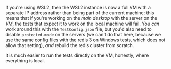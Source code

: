 If you're using WSL2, then the WSL2 instance is now a full VM with a separate IP address rather than being part of the current machine;
this means that if you're working on the *main desktop* with the server on the *VM*, the tests that expect it to work on the local machine will fail.
You *can* work around this with the `TestConfig.json` file, but you'd also need to disable `protected-mode` on the servers (we can't do that here,
because we use the same config files with the redis 3 on Windows tests, which does not allow that setting), *and* rebuild the redis cluster from scratch.

It is much easier to run the tests directly on the VM, honestly, where everything is local.
